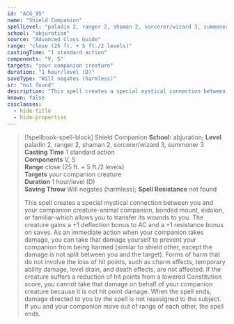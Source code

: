 ```yaml
---
id: "ACG_95"
name: "Shield Companion"
spellLevel: "paladin 2, ranger 2, shaman 2, sorcerer/wizard 3, summoner 3"
school: "abjuration"
source: "Advanced Class Guide"
range: "close (25 ft. + 5 ft./2 levels)"
castingTime: "1 standard action"
components: "V, S"
targets: "your companion creature"
duration: "1 hour/level (D)"
saveType: "Will negates (harmless)"
sr: "not found"
description: "This spell creates a special mystical connection between you and your companion creature-animal companion, bonded mount, eidolon, or familiar-which allows you to transfer its wounds to you. The creature gains a +1 deflection bonus to AC and a +1 resistance bonus on saves.  As an immediate action when your companion takes damage, you can take that damage yourself to prevent your companion from being harmed (similar to shield other, except the damage is not split between you and the target). Forms of harm that do not involve the loss of hit points, such as charm effects, temporary ability damage, level drain, and death effects, are not affected. If the creature suffers a reduction of hit points from a lowered Constitution score, you cannot take that damage on behalf of your companion creature because it is not hit point damage. When the spell ends, damage directed to you by the spell is not reassigned to the subject.  If you and your companion move out of range of each other, the spell ends."
known: false
cssclasses:
  - hide-title
  - hide-properties
---
```


> [!spellbook-spell-block] Shield Companion
> **School:** abjuration; **Level** paladin 2, ranger 2, shaman 2, sorcerer/wizard 3, summoner 3
> **Casting Time** 1 standard action  
> **Components** V, S  
> **Range** close (25 ft. + 5 ft./2 levels)  
> **Targets** your companion creature  
> **Duration** 1 hour/level (D)  
> **Saving Throw** Will negates (harmless); **Spell Resistance** not found
> 
> This spell creates a special mystical connection between you and your companion creature-animal companion, bonded mount, eidolon, or familiar-which allows you to transfer its wounds to you. The creature gains a +1 deflection bonus to AC and a +1 resistance bonus on saves.  As an immediate action when your companion takes damage, you can take that damage yourself to prevent your companion from being harmed (similar to shield other, except the damage is not split between you and the target). Forms of harm that do not involve the loss of hit points, such as charm effects, temporary ability damage, level drain, and death effects, are not affected. If the creature suffers a reduction of hit points from a lowered Constitution score, you cannot take that damage on behalf of your companion creature because it is not hit point damage. When the spell ends, damage directed to you by the spell is not reassigned to the subject.  If you and your companion move out of range of each other, the spell ends.